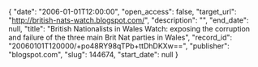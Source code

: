 {
  "date": "2006-01-01T12:00:00", 
  "open_access": false, 
  "target_url": "http://british-nats-watch.blogspot.com/", 
  "description": "", 
  "end_date": null, 
  "title": "British Nationalists in Wales Watch: exposing the corruption and failure of the three main Brit Nat parties in Wales", 
  "record_id": "20060101T120000/+po48RY98qTPb+ttDhDKXw==", 
  "publisher": "blogspot.com", 
  "slug": 144674, 
  "start_date": null
}

